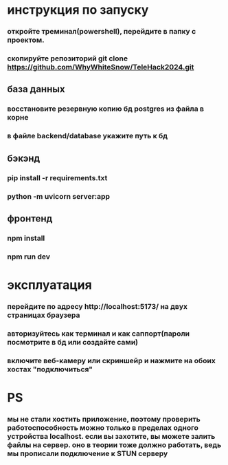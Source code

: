 # инструкция по запуску

### откройте треминал(powershell), перейдите в папку с проектом.
### скопируйте репозиторий git clone https://github.com/WhyWhiteSnow/TeleHack2024.git 
## база данных
### восстановите резервную копию бд postgres из файла в корне
### в файле backend/database укажите путь к бд
## бэкэнд
### pip install -r requirements.txt
### python -m uvicorn server:app
## фронтенд
### npm install
### npm run dev

# эксплуатация
### перейдите по адресу http://localhost:5173/ на двух страницах браузера
### авторизуйтесь как терминал и как саппорт(пароли посмотрите в бд или создайте сами)
### включите веб-камеру или скриншейр и нажмите на обоих хостах "подключиться"
# PS
### мы не стали хостить приложение, поэтому проверить работоспособность можно только в пределах одного устройства localhost. если вы захотите, вы можете залить файлы на сервер. оно в теории тоже должно работать, ведь мы прописали подключение к STUN серверу
